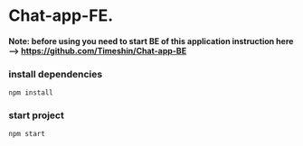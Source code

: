 # Chat-app-FE.
 
#### Note: before using you need to start BE of this application instruction here --> https://github.com/Timeshin/Chat-app-BE
 
### install dependencies

`npm install`

### start project

`npm start`

